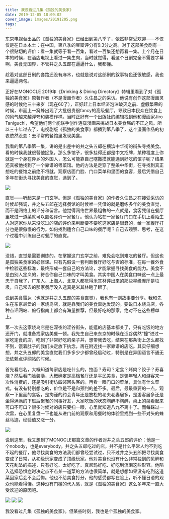 ```yaml
---
title: 我没看过几集《孤独的美食家》
date: 2019-12-05 18:09:02
cover_image: images/20191205.png
tags:
---
```

东京电视台出品的《孤独的美食家》已经出到第八季了，依然非常受欢迎——不仅仅是在日本本土；在中国，第八季的豆瓣评分有9.3分之高。对于这部美食剧有一个很贴切的评价：看一集就等于看一百集，看过一百集还想再看一集。上个月在日本的时候，在酒店电视上看过一集生肉，当时就觉得，看这个日剧完全不需要字幕啊，美食无国界，不管井之头五郎在逼逼什么，我都懂。

趁着对这部日剧的套路还没有麻木，也就是说对这部剧的叙事特色还很敏感，我也来逼逼两句。

正好在MONOCLE 2019年《Drinking & Dining Directory》特辑里看到了对《孤独的美食家》原著作者（不是漫画作者）久住昌之的采访。他说有创作这部漫画灵感的时候他三十来岁（现在60了），正好赶上日本经济泡沫破灭之前、虚假繁荣的时候，市面上一窝蜂出现了大批很贵很fancy的高级餐厅，导致日本民众在饮食上的风气越来越浮夸和装模作样。当时正好有一个出版社的编辑找到他和漫画家Jiro Taniguchi，希望他们两个能联手创作连载漫画来挑战日本美食届的不正之风。所以三十年过去了，电视剧版《孤独的美食家》都播到第八季了，这个漫画作品的初衷依然没变：去平常的餐馆里发现美食。

我看的第八季第一集，讲的是出差中的井之头五郎在横滨中华街的街头寻找美食。看的时候我就很替他捉急，那么多馆子，很多挂得还都是中文招牌，某种程度上你就是一个身在异乡的外国人，怎么可能靠自己瞎撒摸就能选到好吃的馆子呢？结果还真被他找到了一个靠谱的粤菜馆。他的方法是走穿了整条中华街，在寻找到真正想吃的餐馆之前绝不将就，观察店面门脸、门口菜单和里面的食客，最后凭借自己多年在街头寻找美食的直觉，选到了。

<image src='/images/20191205-1.png' class='' />

直觉——听起来是一门玄学。但是《孤独的美食家》的作者久住昌之在接受采访的时候却强调，井之头五郎在选择餐馆的时候唯一凭借的就是磨练多年的美食直觉，而不是网络上的评分和留言。他觉得网络世界最粗鲁的一点就是，食客凭借在餐厅里吃过一道菜就可以匿名评价一家餐厅。他认为站在一家餐厅门口在手机上看陌生人对这家你从来没吃过的店的评价来判断要不要吃这家店是很蠢的，给一家餐厅打分也是很傲慢的行为。如何找到适合自己口味的餐厅呢？自己去观察、思考，在这个过程中训练自己对餐厅的直觉。

<image src='/images/20191205-2.png' class='' />

没错，直觉是需要训练的。在掌握这门玄学之前，难免会吃到难吃的餐厅。但这也是孤独美食家的必修课。只有先假设一套判断餐厅好吃与否的标准，在每一餐外食中检验这些标准，最终形成一套自己的方法论，才能掌握寻找美食的能力。美食不是由别人定义的，符合你自己口味的才叫美食。其实中国人在美食口味这一点上最忠于自我了，广东人、上海人、北京人都觉得米其林评出来的那些星级餐厅是垃圾，自己常去的那家餐厅没入选真是米其林瞎了眼了。

说到美食雷达（也就是井之头五郎的美食直觉），我也有一则故事要分享。我和先生在东京最爱的一家烧鸟店，就是靠我们的美食雷达发现的。要说日本烧鸟店，各种点评网站、旅行指南上都会有海量推荐，但最好吃的那家，绝对不在这些榜单上。

第一次去这家烧鸟店是在深夜的涩谷街头，能逛的店基本都关了，只有吃饭的地方还开门，就准备找家店美餐一顿。我先生自己来东京的时候在涩谷偶然“撞”进过一家吃定食的店，吃到了非常好吃的亲子丼，想带我去吃，结果在那条街上怎么都找不到，饿着肚子的我们决定放下执念，再在附近找一家靠谱的店吃。其实仔细想想，井之头五郎的美食直觉我们多多少少都曾经启动过，特别是在异国语言不通无法依赖点评网站的时候。

首先看店名，大概知道每家店是吃什么的，拉面？寿司？定食？烤肉？饺子？寿喜烧？然后看门脸装潢，大概确定是高档餐厅还是平民美食，是骗年轻人和游客来一次性消费的，还是吸引街坊四邻回头客的。再看一眼门口的菜单，具体有什么菜式，有没有特别想吃的，价位是不是和预判的差不多。最后，最最重要的一点，观察一下里面的食客，是拘谨的约会青年还是放松的老夫老妻居多，是游客居多还是坐得满满的下班后聚餐的同事好友，大家吃饭的状态陶醉不陶醉，桌上的菜看起来可口不可口？很多时候对的店只要扫一眼，心里就知道八九不离十了。而每踩过一次雷，在心里复盘一下也能从进门前的观察和用餐时的体验里找到一些不对头的蛛丝马迹，经验值又涨一分。

<image src='/images/20191205-3.png' class='' />

说到这里，我又想到了MONOCLE那篇文章的作者对井之头五郎的评价：他是一个nobody，也是everybody。井之头五郎吃过的店，并不是什么平常人约不到吃不起的餐厅，他寻找美食的方法我们都曾经尝试过，只不过井之头五郎把寻找美食变成了日常，从初级玩家变成了顶级玩家。他对美食也没有什么非常独到的见解和天花乱坠的描述，只有好吃、太好吃了、真尼玛好吃、好吃到流泪这些形容。他陷入选择恐惧症时决定点不点某一道菜的方法也很简单，就是想想如果没有吃到这道菜回家后会不会后悔。他也不给美食打分，他的感受都写在脸上，听不懂日语的观众也能看得懂。这种没有门槛的代入感，就是《孤独的美食家》这么多年来一直大受欢迎的原因吧。

<image src='/images/20191205-4.png' class='' />
<image src='/images/20191205-5.png' class='' />
<image src='/images/20191205-6.png' class='' />

我没看过几集《孤独的美食家》。但某些时刻，我也是个孤独的美食家。